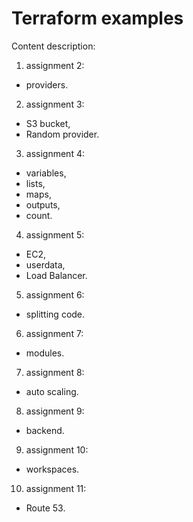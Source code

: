 # Terraform examples

Content description:
1. assignment 2:
 - providers.
2. assignment 3:
 - S3 bucket,
 - Random provider.
3. assignment 4:
 - variables,
 - lists,
 - maps,
 - outputs,
 - count.
4. assignment 5:
 - EC2,
 - userdata,
 - Load Balancer.
5. assignment 6:
 - splitting code.
6. assignment 7:
 - modules.
7. assignment 8:
 - auto scaling.
8. assignment 9:
 - backend.
9. assignment 10:
 - workspaces.
10. assignment 11:
 - Route 53.
